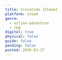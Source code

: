 ```yaml
---
title: CrossCode [Steam]
platform: steam
genre:
  - action-adventure
  - rpg
digital: true
physical: false
guide: false
pending: false
posted: 2020-03-27
---
```

